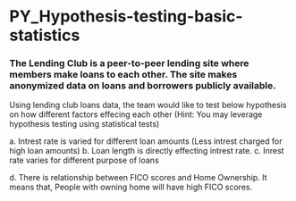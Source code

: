 # PY_Hypothesis-testing-basic-statistics

### The Lending Club is a peer-to-peer lending site where members make loans to each other. The site makes anonymized data on loans and borrowers publicly available.

Using lending club loans data, the team would like to test below hypothesis on how different factors effecing each other (Hint: You may leverage hypothesis testing using statistical tests)

a.	Intrest rate is varied for different loan amounts (Less intrest charged for high loan amounts)
b.	Loan length is directly effecting intrest rate.
c.	Inrest rate varies for different purpose of loans

d.	There is relationship between FICO scores and Home Ownership. It means that, People with owning home will have high FICO scores.

